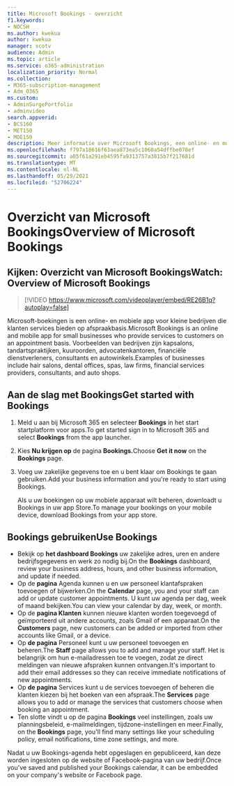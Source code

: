 ```yaml
---
title: Microsoft Bookings - overzicht
f1.keywords:
- NOCSH
ms.author: kwekua
author: kwekua
manager: scotv
audience: Admin
ms.topic: article
ms.service: o365-administration
localization_priority: Normal
ms.collection:
- M365-subscription-management
- Adm_O365
ms.custom:
- AdminSurgePortfolio
- adminvideo
search.appverid:
- BCS160
- MET150
- MOE150
description: Meer informatie over Microsoft Bookings, een online- en mobiele app voor kleine bedrijven waarmee uw klanten afspraken kunnen maken.
ms.openlocfilehash: f797a18616f63aea873ea5c1060a54dffbe078ef
ms.sourcegitcommit: a05f61a291eb4595fa9313757a3815b7f217681d
ms.translationtype: MT
ms.contentlocale: nl-NL
ms.lasthandoff: 05/29/2021
ms.locfileid: "52706224"
---
```

# <a name="overview-of-microsoft-bookings"></a><span data-ttu-id="14f64-103">Overzicht van Microsoft Bookings</span><span class="sxs-lookup"><span data-stu-id="14f64-103">Overview of Microsoft Bookings</span></span>

## <a name="watch-overview-of-microsoft-bookings"></a><span data-ttu-id="14f64-104">Kijken: Overzicht van Microsoft Bookings</span><span class="sxs-lookup"><span data-stu-id="14f64-104">Watch: Overview of Microsoft Bookings</span></span>

> [!VIDEO https://www.microsoft.com/videoplayer/embed/RE26B1q?autoplay=false]

<span data-ttu-id="14f64-105">Microsoft-boekingen is een online- en mobiele app voor kleine bedrijven die klanten services bieden op afspraakbasis.</span><span class="sxs-lookup"><span data-stu-id="14f64-105">Microsoft Bookings is an online and mobile app for small businesses who provide services to customers on an appointment basis.</span></span> <span data-ttu-id="14f64-106">Voorbeelden van bedrijven zijn kapsalons, tandartspraktijken, kuuroorden, advocatenkantoren, financiële dienstverleners, consultants en autowinkels.</span><span class="sxs-lookup"><span data-stu-id="14f64-106">Examples of businesses include hair salons, dental offices, spas, law firms, financial services providers, consultants, and auto shops.</span></span>

## <a name="get-started-with-bookings"></a><span data-ttu-id="14f64-107">Aan de slag met Bookings</span><span class="sxs-lookup"><span data-stu-id="14f64-107">Get started with Bookings</span></span>

1. <span data-ttu-id="14f64-108">Meld u aan bij Microsoft 365 en selecteer **Bookings** in het start startplatform voor apps.</span><span class="sxs-lookup"><span data-stu-id="14f64-108">To get started sign in to Microsoft 365 and select **Bookings** from the app launcher.</span></span>
1. <span data-ttu-id="14f64-109">Kies **Nu krijgen op** de pagina **Bookings.**</span><span class="sxs-lookup"><span data-stu-id="14f64-109">Choose **Get it now** on the **Bookings** page.</span></span>
1. <span data-ttu-id="14f64-110">Voeg uw zakelijke gegevens toe en u bent klaar om Bookings te gaan gebruiken.</span><span class="sxs-lookup"><span data-stu-id="14f64-110">Add your business information and you're ready to start using Bookings.</span></span>

    <span data-ttu-id="14f64-111">Als u uw boekingen op uw mobiele apparaat wilt beheren, downloadt u Bookings in uw app Store.</span><span class="sxs-lookup"><span data-stu-id="14f64-111">To manage your bookings on your mobile device, download Bookings from your app store.</span></span>

## <a name="use-bookings"></a><span data-ttu-id="14f64-112">Bookings gebruiken</span><span class="sxs-lookup"><span data-stu-id="14f64-112">Use Bookings</span></span>

- <span data-ttu-id="14f64-113">Bekijk op **het dashboard Bookings** uw zakelijke adres, uren en andere bedrijfsgegevens en werk zo nodig bij.</span><span class="sxs-lookup"><span data-stu-id="14f64-113">On the **Bookings** dashboard, review your business address, hours, and other business information, and update if needed.</span></span>
- <span data-ttu-id="14f64-114">Op de **pagina** Agenda kunnen u en uw personeel klantafspraken toevoegen of bijwerken.</span><span class="sxs-lookup"><span data-stu-id="14f64-114">On the **Calendar** page, you and your staff can add or update customer appointments.</span></span> <span data-ttu-id="14f64-115">U kunt uw agenda per dag, week of maand bekijken.</span><span class="sxs-lookup"><span data-stu-id="14f64-115">You can view your calendar by day, week, or month.</span></span>
- <span data-ttu-id="14f64-116">Op de **pagina Klanten** kunnen nieuwe klanten worden toegevoegd of geïmporteerd uit andere accounts, zoals Gmail of een apparaat.</span><span class="sxs-lookup"><span data-stu-id="14f64-116">On the **Customers** page, new customers can be added or imported from other accounts like Gmail, or a device.</span></span>
- <span data-ttu-id="14f64-117">Op **de pagina** Personeel kunt u uw personeel toevoegen en beheren.</span><span class="sxs-lookup"><span data-stu-id="14f64-117">The **Staff** page allows you to add and manage your staff.</span></span> <span data-ttu-id="14f64-118">Het is belangrijk om hun e-mailadressen toe te voegen, zodat ze direct meldingen van nieuwe afspraken kunnen ontvangen.</span><span class="sxs-lookup"><span data-stu-id="14f64-118">It's important to add their email addresses so they can receive immediate notifications of new appointments.</span></span>
- <span data-ttu-id="14f64-119">Op **de pagina** Services kunt u de services toevoegen of beheren die klanten kiezen bij het boeken van een afspraak.</span><span class="sxs-lookup"><span data-stu-id="14f64-119">The **Services** page allows you to add or manage the services that customers choose when booking an appointment.</span></span>
- <span data-ttu-id="14f64-120">Ten slotte vindt u op de pagina **Bookings** veel instellingen, zoals uw planningsbeleid, e-mailmeldingen, tijdzone-instellingen en meer.</span><span class="sxs-lookup"><span data-stu-id="14f64-120">Finally, on the **Bookings** page, you'll find many settings like your scheduling policy, email notifications, time zone settings, and more.</span></span>

<span data-ttu-id="14f64-121">Nadat u uw Bookings-agenda hebt opgeslagen en gepubliceerd, kan deze worden ingesloten op de website of Facebook-pagina van uw bedrijf.</span><span class="sxs-lookup"><span data-stu-id="14f64-121">Once you've saved and published your Bookings calendar, it can be embedded on your company's website or Facebook page.</span></span>

